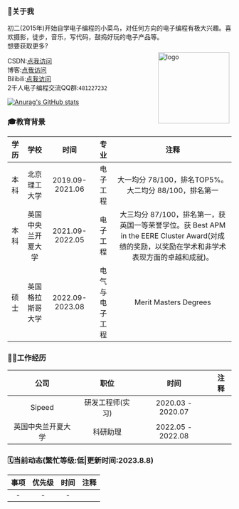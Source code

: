 <!--
 * @Author: Chengsen Dong 1034029664@qq.com
 * @Date: 2022-07-31 15:02:09
 * @LastEditors: Chengsen Dong 1034029664@qq.com
 * @LastEditTime: 2023-08-31 16:53:57
 * @FilePath: /xddcore/README.md
 * @Description: 这是默认设置,请设置`customMade`, 打开koroFileHeader查看配置 进行设置: https://github.com/OBKoro1/koro1FileHeader/wiki/%E9%85%8D%E7%BD%AE
-->
### 👋关于我
初二(2015年)开始自学电子编程的小菜鸟，对任何方向的电子编程有极大兴趣。喜欢摄影，徒步，音乐，写代码，鼓捣好玩的电子产品等。<br>
想要获取更多?<br>
<img src="https://github-readme-stats.vercel.app/api/top-langs/?username=xddcore&layout=compact" alt="logo" height="160" align="right" style="margin: 5px; margin-bottom: 20px;" />

CSDN:[点我访问](https://blog.csdn.net/qq_36229876)<br>
博客:[点我访问](http://xddcore.com/)<br>
Bilibili:[点我访问](https://space.bilibili.com/12844784)<br>
2千人电子编程交流QQ群:`481227232`<br>

[![Anurag's GitHub stats](https://github-readme-stats.vercel.app/api?username=xddcore&show_icons=true)](https://github.com/anuraghazra/github-readme-stats)


### 🎓教育背景
|学历|学校|时间|专业|注释|
|:----:|:----:|:----:|:----:|:----:|
|本科|北京理工大学|2019.09-2021.06|电子工程|大一均分 78/100，排名TOP5%。大二均分 88/100，排名第一|
|本科|英国中央兰开夏大学|2021.09-2022.05|电子工程|大三均分 87/100，排名第一，获英国一等荣誉学位。获 Best APM in the EERE Cluster Award(对成绩的奖励，以奖励在学术和非学术表现方面的卓越和成就)。|
|硕士|英国格拉斯哥大学|2022.09-2023.08|电气与电子工程| Merit Masters Degrees|

### 🧑‍💻工作经历
|公司|职位|时间|注释|
|:----:|:----:|:----:|:----:|
|Sipeed|研发工程师(实习)|2020.03 - 2020.07||
|英国中央兰开夏大学|科研助理|2022.05 - 2022.08||

### 🗓当前动态(繁忙等级:低|更新时间:2023.8.8)
|事项|优先级|时间|注释|
|:----:|:----:|:----:|:----:|
|-|-|-||


<!--
**xddcore/xddcore** is a ✨ _special_ ✨ repository because its `README.md` (this file) appears on your GitHub profile.

Here are some ideas to get you started:

- 🔭 I’m currently working on ...
- 🌱 I’m currently learning ...
- 👯 I’m looking to collaborate on ...
- 🤔 I’m looking for help with ...
- 💬 Ask me about ...
- 📫 How to reach me: ...
- 😄 Pronouns: ...
- ⚡ Fun fact: ...
-->

